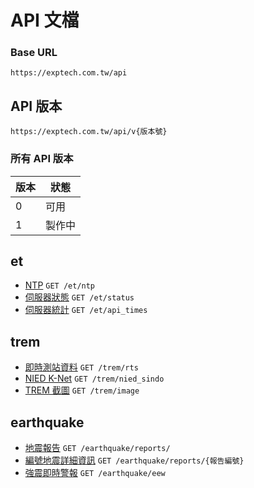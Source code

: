 # API 文檔

### Base URL
```
https://exptech.com.tw/api
```

## API 版本
`https://exptech.com.tw/api/v{版本號}`

### 所有 API 版本
| 版本 | 狀態   |
| ---- | ------ |
| 0    | 可用   |
| 1    | 製作中 |

## et
- [NTP]() `GET /et/ntp`
- [伺服器狀態]() `GET /et/status`
- [伺服器統計]() `GET /et/api_times`

## trem
- [即時測站資料]() `GET /trem/rts`
- [NIED K-Net]() `GET /trem/nied_sindo`
- [TREM 截圖]() `GET /trem/image`

## earthquake
- [地震報告](./earthquake/reports.md#獲取地震報告) `GET /earthquake/reports/`
- [編號地震詳細資訊](./earthquake/reports.md#獲取編號地震詳細資訊) `GET /earthquake/reports/{報告編號}`
- [強震即時警報]() `GET /earthquake/eew`
